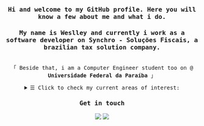 <h3 align="center"><samp>Hi and welcome to my GitHub profile. Here you will know a few about me and what i do.</samp><h3>
<h3 align="center"><samp><p>My name is Weslley and currently i work as a software developer on Synchro - Soluções Fiscais, a brazilian tax solution company.</p></samp></h3>
 
<p align="center"><br>
 <samp>
   「 Beside that, i am a Computer Engineer student too on @ <b>Universidade Federal da Paraíba</b> 」<br>
 </samp>
</p>
 
<details align="center">
 <summary> <samp>&#9776; Click to check my current areas of interest:</samp></summary>
 <p align="center">
   <br>
     <samp>
      Statistics <br>
      Software Engineering <br>
      Operations Research <br>
      Competitive Programming <br>
  </samp>
</samp>
</p>
</details>
 
<!--  <details align="center"><samp>
   <summary> <samp>&#9776; Click to check my current areas of interest:</samp></summary>
   <p align="center"> <br>
     Statistics <br>
     Operations Research <br>
     Competitive Programming <br>
  </samp>
  </p>
</details> -->

<h3 align="center"><samp>Get in touch</samp></h3>
<div align="center"> 
  <a href = "mailto:weslleydeziderio@gmail.com"><img src="https://img.shields.io/badge/-Gmail-%23333?style=for-the-badge&logo=gmail&logoColor=white" target="_blank"></a>
  <a href="https://www.linkedin.com/in/weslleydeziderio/" target="_blank"><img src="https://img.shields.io/badge/-LinkedIn-%230077B5?style=for-the-badge&logo=linkedin&logoColor=white" target="_blank"></a> 
</div>
